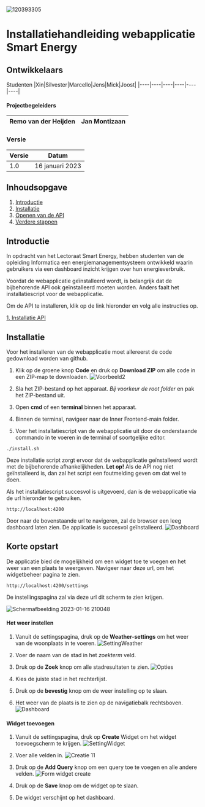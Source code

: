 ![120393305](https://user-images.githubusercontent.com/38434237/212727884-4746ef79-9726-4618-8a16-37bde6750281.png)
# Installatiehandleiding webapplicatie Smart Energy

## Ontwikkelaars
Studenten
|Xin|Silvester|Marcello|Jens|Mick|Joost|
|----|----|----|----|----|----|

#### Projectbegeleiders
|Remo van der Heijden|Jan Montizaan|
|----|----|

### Versie
|Versie|Datum|
|----|----|
|1.0|16 januari 2023|

## Inhoudsopgave

<ol>
  <li><a href="#Introduction">Introductie</a></li>
  <li><a href="#Installation">Installatie</a></li>
  <li><a href="#OpenApp">Openen van de API</a></li>
  <li><a href="#VerdereStappen">Verdere stappen</a></li>
</ol>

## Introductie
<div id="#Introduction">
  <p>In opdracht van het Lectoraat Smart Energy, hebben studenten van de opleiding Informatica een energiemanagementsysteem ontwikkeld waarin gebruikers via een dashboard inzicht krijgen over hun energieverbruik. </p>
</div>

Voordat de webapplicatie geïnstalleerd wordt, is belangrijk dat de bijbehorende API ook geïnstalleerd moeten worden. 
Anders faalt het installatiescript voor de webapplicatie.

Om de API te installeren, klik op de link hieronder en volg alle instructies op.

[1. Installatie API](https://github.com/SmartEnergyOrg/Backend/blob/feature-documentation/README.md)

## Installatie
Voor het installeren van de webapplicatie moet allereerst de code gedownload worden van github.

1. Klik op de groene knop **Code** en druk op **Download ZIP** om alle code in een ZIP-map te downloaden.
![Voorbeeld2](https://user-images.githubusercontent.com/38434237/212754451-fb8f6ec8-4269-41a2-8dc3-31a1f116a8c3.png)

2. Sla het ZIP-bestand op het apparaat. _Bij voorkeur de root folder_ en pak het ZIP-bestand uit.

3. Open **cmd** of een **terminal** binnen het apparaat.

4. Binnen de terminal, navigeer naar de Inner Frontend-main folder.

5. Voer het installatiescript van de webapplicatie uit door de onderstaande commando in te voeren in de terminal of soortgelijke editor.

```
./install.sh
```

Deze installatie script zorgt ervoor dat de webapplicatie geïnstalleerd wordt met de bijbehorende afhankelijkheden.
**Let op!** Als de API nog niet geïnstalleerd is, dan zal het script een foutmelding geven om dat wel te doen.

Als het installatiescript succesvol is uitgevoerd, dan is de webapplicatie via de url hieronder te gebruiken.

```
http://localhost:4200
```

Door naar de bovenstaande url te navigeren, zal de browser een leeg dashboard laten zien.
De applicatie is succesvol geïnstalleerd.
![Dashboard](https://user-images.githubusercontent.com/38434237/212761676-222472e7-3286-42f5-a175-200a6d75eb96.png)

## Korte opstart
De applicatie bied de mogelijkheid om een widget toe te voegen en het weer van een plaats te weergeven.
Navigeer naar deze url, om het widgetbeheer pagina te zien.

```
http://localhost:4200/settings
```

De instellingspagina zal via deze url dit scherm te zien krijgen.

![Schermafbeelding 2023-01-16 210048](https://user-images.githubusercontent.com/38434237/212757903-d9c79f55-303b-471c-bb9a-ad7783cffb85.png)

#### Het weer instellen

1. Vanuit de settingspagina, druk op de **Weather-settings** om het weer van de woonplaats in te voeren.
![SettingWeather](https://user-images.githubusercontent.com/38434237/212761205-ad902e8b-ae9a-433c-bd17-075ac07deb3c.png)

2. Voer de naam van de stad in het _zoekterm_ veld.

3. Druk op de **Zoek** knop om alle stadresultaten te zien.
![Opties](https://user-images.githubusercontent.com/38434237/212758699-1015476c-cf68-4a06-9719-408a00aeb684.png)

4. Kies de juiste stad in het rechterlijst.

5. Druk op de **bevestig** knop om de weer instelling op te slaan.

6. Het weer van de plaats is te zien op de navigatiebalk rechtsboven.
![Dashboard](https://user-images.githubusercontent.com/38434237/213002857-597c6bbf-b13e-48ef-8d87-1d0dc36e76b2.png)

#### Widget toevoegen

1. Vanuit de settingspagina, druk op **Create** Widget om het widget toevoegscherm te krijgen.
![SettingWidget](https://user-images.githubusercontent.com/38434237/212761154-4a468d8b-3754-4f67-9576-3f187e304c07.png)

2. Voer alle velden in.
![Creatie 11](https://user-images.githubusercontent.com/38434237/213003748-0f8f656c-6c61-4b80-8da6-6a4cd699ed3f.png)

3. Druk op de **Add Query** knop om een query toe te voegen en alle andere velden.
![Form widget create](https://user-images.githubusercontent.com/38434237/213003895-c4df1e35-4cb8-4720-b168-a4276a2ebd96.png)

4. Druk op de **Save** knop om de widget op te slaan.

5. De widget verschijnt op het dashboard.

